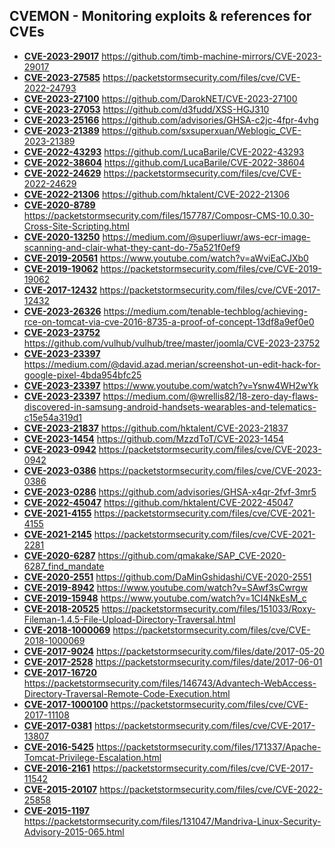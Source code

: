 ## CVEMON - Monitoring exploits & references for CVEs
- **[CVE-2023-29017](https://in.scanfactory.io/cvemon/CVE-2023-29017.html)** https://github.com/timb-machine-mirrors/CVE-2023-29017
- **[CVE-2023-27585](https://in.scanfactory.io/cvemon/CVE-2023-27585.html)** https://packetstormsecurity.com/files/cve/CVE-2022-24793
- **[CVE-2023-27100](https://in.scanfactory.io/cvemon/CVE-2023-27100.html)** https://github.com/DarokNET/CVE-2023-27100
- **[CVE-2023-27053](https://in.scanfactory.io/cvemon/CVE-2023-27053.html)** https://github.com/d3fudd/XSS-HGJ310
- **[CVE-2023-25166](https://in.scanfactory.io/cvemon/CVE-2023-25166.html)** https://github.com/advisories/GHSA-c2jc-4fpr-4vhg
- **[CVE-2023-21389](https://in.scanfactory.io/cvemon/CVE-2023-21389.html)** https://github.com/sxsuperxuan/Weblogic_CVE-2023-21389
- **[CVE-2022-43293](https://in.scanfactory.io/cvemon/CVE-2022-43293.html)** https://github.com/LucaBarile/CVE-2022-43293
- **[CVE-2022-38604](https://in.scanfactory.io/cvemon/CVE-2022-38604.html)** https://github.com/LucaBarile/CVE-2022-38604
- **[CVE-2022-24629](https://in.scanfactory.io/cvemon/CVE-2022-24629.html)** https://packetstormsecurity.com/files/cve/CVE-2022-24629
- **[CVE-2022-21306](https://in.scanfactory.io/cvemon/CVE-2022-21306.html)** https://github.com/hktalent/CVE-2022-21306
- **[CVE-2020-8789](https://in.scanfactory.io/cvemon/CVE-2020-8789.html)** https://packetstormsecurity.com/files/157787/Composr-CMS-10.0.30-Cross-Site-Scripting.html
- **[CVE-2020-13250](https://in.scanfactory.io/cvemon/CVE-2020-13250.html)** https://medium.com/@superliuwr/aws-ecr-image-scanning-and-clair-what-they-cant-do-75a521f0ef9
- **[CVE-2019-20561](https://in.scanfactory.io/cvemon/CVE-2019-20561.html)** https://www.youtube.com/watch?v=aWviEaCJXb0
- **[CVE-2019-19062](https://in.scanfactory.io/cvemon/CVE-2019-19062.html)** https://packetstormsecurity.com/files/cve/CVE-2019-19062
- **[CVE-2017-12432](https://in.scanfactory.io/cvemon/CVE-2017-12432.html)** https://packetstormsecurity.com/files/cve/CVE-2017-12432
- **[CVE-2023-26326](https://in.scanfactory.io/cvemon/CVE-2023-26326.html)** https://medium.com/tenable-techblog/achieving-rce-on-tomcat-via-cve-2016-8735-a-proof-of-concept-13df8a9ef0e0
- **[CVE-2023-23752](https://in.scanfactory.io/cvemon/CVE-2023-23752.html)** https://github.com/vulhub/vulhub/tree/master/joomla/CVE-2023-23752
- **[CVE-2023-23397](https://in.scanfactory.io/cvemon/CVE-2023-23397.html)** https://medium.com/@david.azad.merian/screenshot-un-edit-hack-for-google-pixel-4bda954bfc25
- **[CVE-2023-23397](https://in.scanfactory.io/cvemon/CVE-2023-23397.html)** https://www.youtube.com/watch?v=Ysnw4WH2wYk
- **[CVE-2023-23397](https://in.scanfactory.io/cvemon/CVE-2023-23397.html)** https://medium.com/@wrellis82/18-zero-day-flaws-discovered-in-samsung-android-handsets-wearables-and-telematics-c15e54a319d1
- **[CVE-2023-21837](https://in.scanfactory.io/cvemon/CVE-2023-21837.html)** https://github.com/hktalent/CVE-2023-21837
- **[CVE-2023-1454](https://in.scanfactory.io/cvemon/CVE-2023-1454.html)** https://github.com/MzzdToT/CVE-2023-1454
- **[CVE-2023-0942](https://in.scanfactory.io/cvemon/CVE-2023-0942.html)** https://packetstormsecurity.com/files/cve/CVE-2023-0942
- **[CVE-2023-0386](https://in.scanfactory.io/cvemon/CVE-2023-0386.html)** https://packetstormsecurity.com/files/cve/CVE-2023-0386
- **[CVE-2023-0286](https://in.scanfactory.io/cvemon/CVE-2023-0286.html)** https://github.com/advisories/GHSA-x4qr-2fvf-3mr5
- **[CVE-2022-45047](https://in.scanfactory.io/cvemon/CVE-2022-45047.html)** https://github.com/hktalent/CVE-2022-45047
- **[CVE-2021-4155](https://in.scanfactory.io/cvemon/CVE-2021-4155.html)** https://packetstormsecurity.com/files/cve/CVE-2021-4155
- **[CVE-2021-2145](https://in.scanfactory.io/cvemon/CVE-2021-2145.html)** https://packetstormsecurity.com/files/cve/CVE-2021-2281
- **[CVE-2020-6287](https://in.scanfactory.io/cvemon/CVE-2020-6287.html)** https://github.com/qmakake/SAP_CVE-2020-6287_find_mandate
- **[CVE-2020-2551](https://in.scanfactory.io/cvemon/CVE-2020-2551.html)** https://github.com/DaMinGshidashi/CVE-2020-2551
- **[CVE-2019-8942](https://in.scanfactory.io/cvemon/CVE-2019-8942.html)** https://www.youtube.com/watch?v=SAwf3sCwrgw
- **[CVE-2019-15948](https://in.scanfactory.io/cvemon/CVE-2019-15948.html)** https://www.youtube.com/watch?v=1CI4NkEsM_c
- **[CVE-2018-20525](https://in.scanfactory.io/cvemon/CVE-2018-20525.html)** https://packetstormsecurity.com/files/151033/Roxy-Fileman-1.4.5-File-Upload-Directory-Traversal.html
- **[CVE-2018-1000069](https://in.scanfactory.io/cvemon/CVE-2018-1000069.html)** https://packetstormsecurity.com/files/cve/CVE-2018-1000069
- **[CVE-2017-9024](https://in.scanfactory.io/cvemon/CVE-2017-9024.html)** https://packetstormsecurity.com/files/date/2017-05-20
- **[CVE-2017-2528](https://in.scanfactory.io/cvemon/CVE-2017-2528.html)** https://packetstormsecurity.com/files/date/2017-06-01
- **[CVE-2017-16720](https://in.scanfactory.io/cvemon/CVE-2017-16720.html)** https://packetstormsecurity.com/files/146743/Advantech-WebAccess-Directory-Traversal-Remote-Code-Execution.html
- **[CVE-2017-1000100](https://in.scanfactory.io/cvemon/CVE-2017-1000100.html)** https://packetstormsecurity.com/files/cve/CVE-2017-11108
- **[CVE-2017-0381](https://in.scanfactory.io/cvemon/CVE-2017-0381.html)** https://packetstormsecurity.com/files/cve/CVE-2017-13807
- **[CVE-2016-5425](https://in.scanfactory.io/cvemon/CVE-2016-5425.html)** https://packetstormsecurity.com/files/171337/Apache-Tomcat-Privilege-Escalation.html
- **[CVE-2016-2161](https://in.scanfactory.io/cvemon/CVE-2016-2161.html)** https://packetstormsecurity.com/files/cve/CVE-2017-11542
- **[CVE-2015-20107](https://in.scanfactory.io/cvemon/CVE-2015-20107.html)** https://packetstormsecurity.com/files/cve/CVE-2022-25858
- **[CVE-2015-1197](https://in.scanfactory.io/cvemon/CVE-2015-1197.html)** https://packetstormsecurity.com/files/131047/Mandriva-Linux-Security-Advisory-2015-065.html
